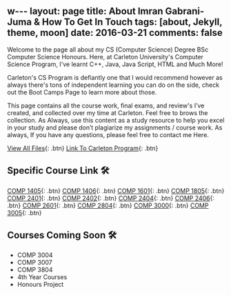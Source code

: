 w---
layout: page
title: About Imran Gabrani-Juma & How To Get In Touch
tags: [about, Jekyll, theme, moon]
date: 2016-03-21
comments: false
---

Welcome to the page all about my CS (Computer Science) Degree BSc Computer Science Honours. Here, at Carleton University's Computer Science Program, I've learnt C++, Java, Java Script, HTML and Much More!

Carleton's CS Program is defiantly one that I would recommend however as always there's tons of independent learning you can do on the side, check out the Boot Camps Page to learn more about those.

This page contains all the course work, final exams, and review's I’ve created, and collected over my time at Carleton. Feel free to brows the collection. As Always, use this content as a study resource to help you excel in your study and please don’t plagiarize my assignments / course work. As always, If you have any questions, please feel free to contact me Here.

[View All Files](https://github.com/ImranJuma/Carleton-University){: .btn}
[Link To Carleton Program](https://admissions.carleton.ca/programs/computer-science/){: .btn}

## Specific Course Link  🛠

[COMP 1405](https://github.com/ImranJuma/Carleton-University/tree/master/COMP-1405){: .btn}
[COMP 1406](https://github.com/ImranJuma/Carleton-University/tree/master/COMP-1406){: .btn}
[COMP 1601](https://github.com/ImranJuma/Carleton-University/tree/master/COMP-1601){: .btn}
[COMP 1805](https://github.com/ImranJuma/Carleton-University/tree/master/COMP-1805){: .btn}
[COMP 2401](https://github.com/ImranJuma/Carleton-University/tree/master/COMP-2401){: .btn}
[COMP 2402](https://github.com/ImranJuma/Carleton-University/tree/master/COMP-2402){: .btn}
[COMP 2404](https://github.com/ImranJuma/Carleton-University/tree/master/COMP-2404){: .btn}
[COMP 2406](https://github.com/ImranJuma/Carleton-University/tree/master/COMP-2406){: .btn}
[COMP 2601](https://github.com/ImranJuma/Carleton-University/tree/master/COMP-2601){: .btn}
[COMP 2804](https://github.com/ImranJuma/Carleton-University/tree/master/COMP-2804){: .btn}
[COMP 3000](https://github.com/ImranJuma/Carleton-University/tree/master/COMP-3000){: .btn}
[COMP 3005](https://github.com/ImranJuma/Carleton-University/tree/master/COMP-3005){: .btn}

## Courses Coming Soon 🛠
- COMP 3004
-	COMP 3007
- COMP 3804
- 4th Year Courses
- Honours Project
